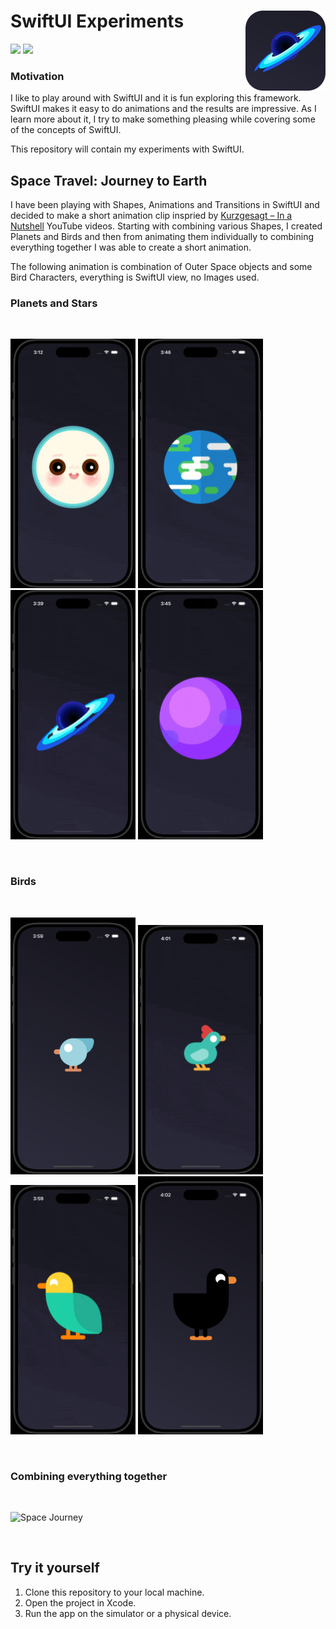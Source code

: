 <h1> SwiftUI Experiments
  <img align="right" alt="App icon" src="assets/OuterSpace/SpaceJourneyIcon.png" width=128px>
</h1>

<p>
    <img src="https://img.shields.io/badge/SwiftUI-red.svg" />
    <img src="https://img.shields.io/badge/Animations-blue.svg" />
</p>

### Motivation

I like to play around with SwiftUI and it is fun exploring this framework.
SwiftUI makes it easy to do animations and the results are impressive. As I learn more about it, I try to make something pleasing while covering some of the concepts of SwiftUI.

This repository will contain my experiments with SwiftUI.

## Space Travel: Journey to Earth

I have been playing with Shapes, Animations and Transitions in SwiftUI and decided to make a short animation clip inspried by [Kurzgesagt – In a Nutshell](https://www.youtube.com/channel/UCsXVk37bltHxD1rDPwtNM8Q) YouTube videos.
Starting with combining various Shapes, I created Planets and Birds and then from animating them individually to combining everything together I was able to create a short animation. 

The following animation is combination of Outer Space objects and some Bird Characters, everything is SwiftUI view, no Images used.

### Planets and Stars
<br>
<p>
    <img alt="White Dwarf" src="assets/OuterSpace/WhiteDwarf.gif" width="200" />
    <img alt="Earth" src="assets/OuterSpace/Earth.gif" width="200" />
    <img alt="Saturn" src="assets/OuterSpace/Saturn.gif" width="200" />
    <img alt="Purple Planet" src="assets/OuterSpace/PurplePlanet.gif" width="200" />
</p>
<br>

### Birds
<br>
<p>
    <img alt="Blue Bird" src="assets/Birds/bird1.png" width="200" />
    <img alt="Breathing Bird" src="assets/Birds/bird4.gif" width="200" />
    <img alt="Flapping Bird" src="assets/Birds/bird2.gif" width="200" />
    <img alt="Black Bird" src="assets/Birds/bird5.png" width="200" />
</p>
<br>

### Combining everything together
<br>
<p>
    <img alt="Space Journey" src="assets/OuterSpace/SpaceJourney.gif" width="200" />
</p>
<br>

## Try it yourself
1. Clone this repository to your local machine.
2. Open the project in Xcode.
3. Run the app on the simulator or a physical device.
